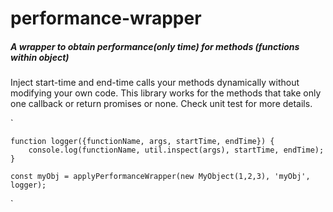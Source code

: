 # performance-wrapper

##### A wrapper to obtain performance(only time) for methods (functions within object)


Inject start-time and end-time calls your methods dynamically without modifying your own code. This library works for the methods that take only one callback or return promises or none. Check unit test for more details.

`



    function logger({functionName, args, startTime, endTime}) {
        console.log(functionName, util.inspect(args), startTime, endTime);
    }

    const myObj = applyPerformanceWrapper(new MyObject(1,2,3), 'myObj', logger);




`
